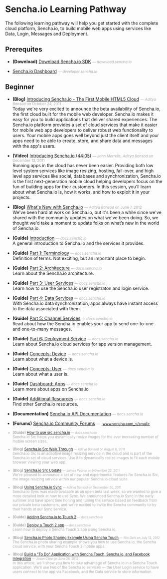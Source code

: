 # Sencha.io Learning Pathway
The following learning pathway will help you get started with the complete cloud platform, Sencha.io, to build mobile web apps using services like Data, Login, Messages and Deployment.


## Prerequites

- **(Download)** [Download Sencha.io SDK](http://download.sencha.io/) <small style='color:#aaa;'>&mdash; _download.sencha.io_</small>  
    
- [Sencha.io Dashboard](http://developer.sencha.io/) <small style='color:#aaa;'>&mdash; _developer.sencha.io_</small>  
    

## Beginner

- **(Blog)** [Introducing Sencha.io - The First Mobile HTML5 Cloud](http://www.sencha.com/blog/introducing-sencha-io-the-first-mobile-html5-cloud/) <small style='color:#aaa;'>&mdash; _Aditya Bansod_ on October 24, 2011</small>  
    Today we're very excited to announce the beta availability of Sencha.io, the first cloud built for the mobile web developer. Sencha.io makes it easy for you to build applications that deliver shared experiences. The Sencha.io platform provides a set of cloud services that make it easier for mobile web app developers to deliver robust web functionality to users. Your mobile apps goes well beyond just the client itself and your apps need to be able to create, store, and share data and messages with the app's users.

- **(Video)** [Introducing Sencha.io (44:05)](http://vimeo.com/33627066) <small style='color:#aaa;'>&mdash; _John Merrells, Aditya Bansod_ on December 13, 2011</small>  
    Running apps in the cloud has never been easier. Providing both low level system services like image resizing, hosting, fail-over, and high level app services like social, databases and synchronization, Sencha.io is the first next-generation mobile cloud helping developers focus on the fun of building apps for their customers. In this session, you'll learn about what Sencha.io is, how it works, and how to exploit it in your projects.

- **(Blog)** [What's New with Sencha.io](http://www.sencha.com/blog/whats-new-with-sencha-io/) <small style='color:#aaa;'>&mdash; _Aditya Bansod_ on June 7, 2012</small>  
    We've been hard at work on Sencha.io, but it's been a while since we've shared with the community updates on what we've been doing. So, we thought we'd take a moment to update folks on what’s new in the world of Sencha.io.

- **(Guide)** [Introduction](http://docs.sencha.io/current/index.html#!/guide/overview_introduction) <small style='color:#aaa;'>&mdash; _docs.sencha.io_</small>  
    A general introduction to Sencha.io and the services it provides.

- **(Guide)** [Part 1: Terminology](http://docs.sencha.io/current/index.html#!/guide/overview_terminology) <small style='color:#aaa;'>&mdash; _docs.sencha.io_</small>  
    Definition of terms. Not exciting, but an important place to begin.

- **(Guide)** [Part 2: Architecture](http://docs.sencha.io/current/index.html#!/guide/overview_architecture) <small style='color:#aaa;'>&mdash; _docs.sencha.io_</small>  
    Learn about the Sencha.io architecture.

- **(Guide)** [Part 3: User Services](http://docs.sencha.io/current/index.html#!/guide/overview_users) <small style='color:#aaa;'>&mdash; _docs.sencha.io_</small>  
    Learn how to use the Sencha.io user registraton and login service.

- **(Guide)** [Part 4: Data Services](http://docs.sencha.io/current/index.html#!/guide/overview_stores) <small style='color:#aaa;'>&mdash; _docs.sencha.io_</small>  
    With Sencha.io data synchronization, apps always have instant access to the data associated with them.

- **(Guide)** [Part 5: Channel Services](http://docs.sencha.io/current/index.html#!/guide/overview_channels) <small style='color:#aaa;'>&mdash; _docs.sencha.io_</small>  
    Read about how the Sencha.io enables your app to send one-to-one and one-to-many messages.

- **(Guide)** [Part 6: Deployment Service](http://docs.sencha.io/current/index.html#!/guide/overview_deployment) <small style='color:#aaa;'>&mdash; _docs.sencha.io_</small>  
    Learn about Sencha.io cloud services for app version management.

- **(Guide)** [Concepts: Device](http://docs.sencha.io/current/index.html#!/guide/concepts_device) <small style='color:#aaa;'>&mdash; _docs.sencha.io_</small>  
    Learn about what a device is.

- **(Guide)** [Concepts: User](http://docs.sencha.io/current/index.html#!/guide/concepts_user) <small style='color:#aaa;'>&mdash; _docs.sencha.io_</small>  
    Learn about what a user is.

- **(Guide)** [Dashboard: Apps](http://docs.sencha.io/current/index.html#!/guide/dashboard_apps) <small style='color:#aaa;'>&mdash; _docs.sencha.io_</small>  
    Learn more about apps on Sencha.io

- **(Guide)** [Additional Resources](http://docs.sencha.io/current/index.html#!/guide/overview_resources) <small style='color:#aaa;'>&mdash; _docs.sencha.io_</small>  
    Find other Sencha.io resources.

- **(Documentation)** [Sencha.io API Documentation](http://docs.sencha.io/current/index.html#!/api) <small style='color:#aaa;'>&mdash; _docs.sencha.io_</small>  
    
- **(Forums)** [Sencha.io Community Forums](http://www.sencha.com/forum/forumdisplay.php?94-Sencha.io-Community-Forums) <small style='color:#aaa;'>&mdash; _www.sencha.com_</small>  
    
- **(Guide)** [How to use src.sencha.io](http://docs.sencha.io/current/index.html#!/guide/src) <small style='color:#aaa;'>&mdash; _docs.sencha.io_</small>  
    Sencha.io Src helps you dynamically resize images for the ever increasing number of mobile screen sizes.

- **(Blog)** [Sencha.io Src Walk Through](http://www.sencha.com/blog/sencha-io-src-walk-through/) <small style='color:#aaa;'>&mdash; _Aditya Bansod_ on August 8, 2011</small>  
    Sencha.io Src is an adaptive image resizing service in the cloud and is part of the Sencha.io set of cloud services. Use it to dynamically resize images to fit each mobile browser viewing your web app.

- **(Blog)** [Sencha.io Src Update](http://www.sencha.com/blog/sencha-io-src-update/) <small style='color:#aaa;'>&mdash; _James Pearce_ on November 22, 2011</small>  
    We're pleased to announce a set of new and experimental features for Sencha.io Src, the image resizing service within our popular Sencha.io cloud suite.

- **(Blog)** [Using Sencha.io Sync](http://www.sencha.com/blog/using-sencha-io-sync/) <small style='color:#aaa;'>&mdash; _Aditya Bansod_ on September 30, 2011</small>  
    Sencha.io Sync was made available as an open beta last week, so we wanted to give a more detailed look at how to use Sync. We announced Sencha.io Sync in the early summer and have spent time honing and tuning the service based on feedback from our private beta customers, and we're excited to invite the Sencha community to try their hands at our Sync service.

- **(Guide)** [Adding Sencha.io to Touch 2](http://docs.sencha.io/current/index.html#!/guide/integration) <small style='color:#aaa;'>&mdash; _docs.sencha.io_</small>  
    
- **(Guide)** [Deploy a Touch 2 app](http://docs.sencha.io/current/index.html#!/guide/deploy_app) <small style='color:#aaa;'>&mdash; _docs.sencha.io_</small>  
    Learn how to deploy a Sencha Touch 2 app using Sencha.io.

- **(Blog)** [Sencha.io Photo Sharing Example Using Sencha Touch](http://www.sencha.com/blog/sencha-io-photo-sharing-example-using-sencha-touch/) <small style='color:#aaa;'>&mdash; _Nils Dehl_ on July 12, 2012</small>  
    The Sencha.io photo sharing example shows you how to use Sencha.io, the Sencha cloud service, with your Sencha Touch 2 mobile apps.

- **(Blog)** [Build a &quot;To Do&quot; Application with Sencha Touch, Sencha.io, and Facebook Integration](http://www.sencha.com/blog/build-a-to-do-application-with-sencha-touch-senchaio-and-facebook/) <small style='color:#aaa;'>&mdash; _Jason Cline_ on June 26, 2012</small>  
    In this article, we'll show you how to take advantage of Sencha.io in a Sencha Touch application. We'll use two of the Sencha.io services — the User Login service to have users connect to the app via Facebook, and the Data service to store information.


